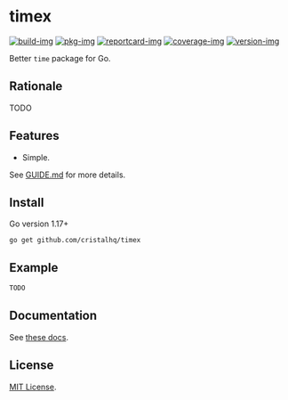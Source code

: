 # timex

[![build-img]][build-url]
[![pkg-img]][pkg-url]
[![reportcard-img]][reportcard-url]
[![coverage-img]][coverage-url]
[![version-img]][version-url]

Better `time` package for Go.

## Rationale

TODO

## Features

* Simple.

See [GUIDE.md](https://github.com/cristalhq/timex/blob/main/GUIDE.md) for more details.

## Install

Go version 1.17+

```
go get github.com/cristalhq/timex
```

## Example

```go
TODO
```

## Documentation

See [these docs][pkg-url].

## License

[MIT License](LICENSE).

[build-img]: https://github.com/cristalhq/timex/workflows/build/badge.svg
[build-url]: https://github.com/cristalhq/timex/actions
[pkg-img]: https://pkg.go.dev/badge/cristalhq/timex
[pkg-url]: https://pkg.go.dev/github.com/cristalhq/timex
[reportcard-img]: https://goreportcard.com/badge/cristalhq/timex
[reportcard-url]: https://goreportcard.com/report/cristalhq/timex
[coverage-img]: https://codecov.io/gh/cristalhq/timex/branch/main/graph/badge.svg
[coverage-url]: https://codecov.io/gh/cristalhq/timex
[version-img]: https://img.shields.io/github/v/release/cristalhq/timex
[version-url]: https://github.com/cristalhq/timex/releases
